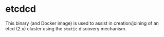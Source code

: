 etcdcd
==============

This binary (and Docker image) is used to assist in creation/joining of an etcd (2.x) cluster
using the `static` discovery mechanism.



